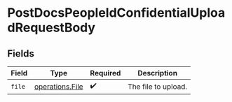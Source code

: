 # PostDocsPeopleIdConfidentialUploadRequestBody


## Fields

| Field                                              | Type                                               | Required                                           | Description                                        |
| -------------------------------------------------- | -------------------------------------------------- | -------------------------------------------------- | -------------------------------------------------- |
| `file`                                             | [operations.File](../../models/operations/file.md) | :heavy_check_mark:                                 | The file to upload.                                |